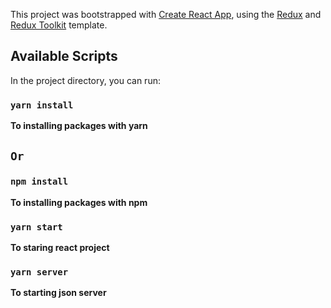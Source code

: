 This project was bootstrapped with [Create React App](https://github.com/facebook/create-react-app), using the [Redux](https://redux.js.org/) and [Redux Toolkit](https://redux-toolkit.js.org/) template.

## Available Scripts

In the project directory, you can run:

### `yarn install`

**To installing packages with yarn**

## `Or`

### `npm install`

**To installing packages with npm**

### `yarn start`

**To staring react project**

### `yarn server`

**To starting json server**
